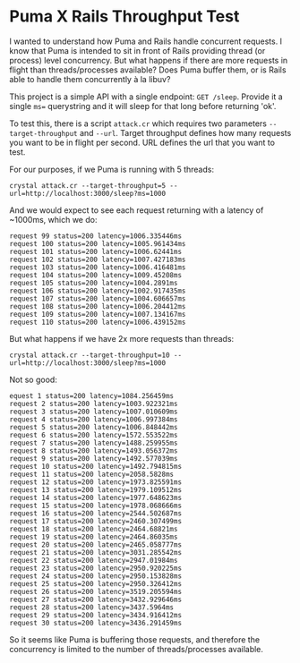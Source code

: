 # Puma X Rails Throughput Test

I wanted to understand how Puma and Rails handle concurrent requests. I know that Puma is intended to sit in front of Rails providing thread (or process) level concurrency. But what happens if there are more requests in flight than threads/processes available? Does Puma buffer them, or is Rails able to handle them concurrently à la libuv?

This project is a simple API with a single endpoint: `GET /sleep`. Provide it a single `ms=` querystring and it will sleep for that long before returning 'ok'.

To test this, there is a script `attack.cr` which requires two parameters `--target-throughput` and `--url`. Target throughput defines how many requests you want to be in flight per second. URL defines the url that you want to test.

For our purposes, if we Puma is running with 5 threads:

```
crystal attack.cr --target-throughput=5 --url=http://localhost:3000/sleep?ms=1000
```

And we would expect to see each request returning with a latency of ~1000ms, which we do:

```
request 99 status=200 latency=1006.335446ms
request 100 status=200 latency=1005.961434ms
request 101 status=200 latency=1006.62441ms
request 102 status=200 latency=1007.427183ms
request 103 status=200 latency=1006.416481ms
request 104 status=200 latency=1009.45208ms
request 105 status=200 latency=1004.2891ms
request 106 status=200 latency=1002.917435ms
request 107 status=200 latency=1004.606657ms
request 108 status=200 latency=1006.204412ms
request 109 status=200 latency=1007.134167ms
request 110 status=200 latency=1006.439152ms
```

But what happens if we have 2x more requests than threads:

```
crystal attack.cr --target-throughput=10 --url=http://localhost:3000/sleep?ms=1000
```

Not so good:

```
equest 1 status=200 latency=1084.256459ms
request 2 status=200 latency=1003.922321ms
request 3 status=200 latency=1007.010609ms
request 4 status=200 latency=1006.997384ms
request 5 status=200 latency=1006.848442ms
request 6 status=200 latency=1572.553522ms
request 7 status=200 latency=1488.259955ms
request 8 status=200 latency=1493.056372ms
request 9 status=200 latency=1492.577039ms
request 10 status=200 latency=1492.794815ms
request 11 status=200 latency=2058.5828ms
request 12 status=200 latency=1973.825591ms
request 13 status=200 latency=1979.109512ms
request 14 status=200 latency=1977.648623ms
request 15 status=200 latency=1978.068666ms
request 16 status=200 latency=2544.502687ms
request 17 status=200 latency=2460.307499ms
request 18 status=200 latency=2464.68821ms
request 19 status=200 latency=2464.86035ms
request 20 status=200 latency=2465.058777ms
request 21 status=200 latency=3031.285542ms
request 22 status=200 latency=2947.01984ms
request 23 status=200 latency=2950.920225ms
request 24 status=200 latency=2950.153828ms
request 25 status=200 latency=2950.326412ms
request 26 status=200 latency=3519.205594ms
request 27 status=200 latency=3432.929646ms
request 28 status=200 latency=3437.5964ms
request 29 status=200 latency=3434.916412ms
request 30 status=200 latency=3436.291459ms
```

So it seems like Puma is buffering those requests, and therefore the concurrency is limited to the number of threads/processes available.
